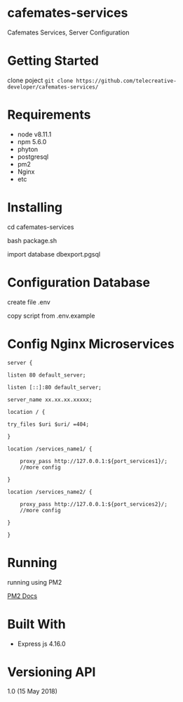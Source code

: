 # cafemates-services
Cafemates Services, Server Configuration

# Getting Started
clone poject
`git clone https://github.com/telecreative-developer/cafemates-services/`

# Requirements

* node v8.11.1 
* npm 5.6.0
* phyton
* postgresql
* pm2
* Nginx
* etc

# Installing
cd cafemates-services

bash package.sh

import database dbexport.pgsql

# Configuration Database
create file .env 

copy script from .env.example


# Config Nginx Microservices


`server {`

  `listen 80 default_server;`
  
  `listen [::]:80 default_server;`
  
  `server_name xx.xx.xx.xxxxx;`
  
  `location / {`
  
    try_files $uri $uri/ =404;
  
  `}`
  
  `location /services_name1/ {`
  
        proxy_pass http://127.0.0.1:${port_services1}/;
        //more config
        
  `}`
  
  `location /services_name2/ {`
  
        proxy_pass http://127.0.0.1:${port_services2}/;
        //more config
  `}`
  
`}`


# Running
running using PM2

[PM2 Docs](http://pm2.keymetrics.io/docs/usage/pm2-doc-single-page/)

# Built With
* Express js 4.16.0

# Versioning API
1.0 (15 May 2018)

